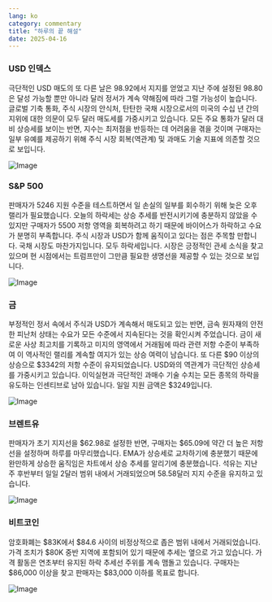 ```yaml
---
lang: ko
category: commentary
title: "하루의 끝 해설"
date: 2025-04-16
---
```


### USD 인덱스

극단적인 USD 매도의 또 다른 날은 98.92에서 지지를 얻었고 지난 주에 설정된 98.80은 달성 가능할 뿐만 아니라 달러 정서가 계속 약해짐에 따라 그럴 가능성이 높습니다. 글로벌 기축 통화, 주식 시장의 안식처, 탄탄한 국채 시장으로서의 미국의 수십 년 간의 지위에 대한 의문이 모두 달러 매도세를 가중시키고 있습니다. 모든 주요 통화가 달러 대비 상승세를 보이는 반면, 지수는 최저점을 반등하는 데 어려움을 겪을 것이며 구매자는 일부 유예를 제공하기 위해 주식 시장 회복(역관계) 및 과매도 기술 지표에 의존할 것으로 보입니다.

![Image](https://markleighedu.github.io/img/Apr-2025/16-Apr-2025/usdindex.jpg)

### S&P 500

판매자가 5246 지원 수준을 테스트하면서 일 손실의 일부를 회수하기 위해 늦은 오후 랠리가 필요했습니다. 오늘의 하락세는 상승 추세를 반전시키기에 충분하지 않았을 수 있지만 구매자가 5500 저항 영역을 회복하려고 하기 때문에 바이어스가 하락하고 수요가 분명히 부족합니다. 주식 시장과 USD가 함께 움직이고 있다는 점은 주목할 만합니다. 국채 시장도 마찬가지입니다. 모두 하락세입니다. 시장은 긍정적인 관세 소식을 찾고 있으며 현 시점에서는 트럼프만이 그만큼 필요한 생명선을 제공할 수 있는 것으로 보입니다.  

![Image](https://markleighedu.github.io/img/Apr-2025/16-Apr-2025/sp500.jpg)

### 금

부정적인 정서 속에서 주식과 USD가 계속해서 매도되고 있는 반면, 금속 원자재의 안전한 피난처 상태는 수요가 모든 수준에서 지속된다는 것을 확인시켜 주었습니다. 금이 새로운 사상 최고치를 기록하고 미지의 영역에서 거래됨에 따라 관련 저항 수준이 부족하여 이 역사적인 랠리를 계속할 여지가 있는 상승 여력이 남습니다. 또 다른 $90 이상의 상승으로 $3342의 저항 수준이 유지되었습니다. USD와의 역관계가 극단적인 상승세를 가중시키고 있습니다. 이익실현과 극단적인 과매수 기술 수치는 모든 종목의 하락을 유도하는 인센티브로 남아 있습니다. 일일 지원 금액은 $3249입니다. 

![Image](https://markleighedu.github.io/img/Apr-2025/16-Apr-2025/gold.jpg)

### 브렌트유

판매자가 초기 지지선을 $62.98로 설정한 반면, 구매자는 $65.09에 약간 더 높은 저항선을 설정하며 하루를 마무리했습니다. EMA가 상승세로 교차하기에 충분했기 때문에 완만하게 상승한 움직임은 차트에서 상승 추세를 알리기에 충분했습니다. 석유는 지난 주 후반부터 일일 2달러 범위 내에서 거래되었으며 58.58달러 지지 수준을 유지하고 있습니다. 

![Image](https://markleighedu.github.io/img/Apr-2025/16-Apr-2025/brentoil.jpg)

### 비트코인

암호화폐는 $83K에서 $84.6 사이의 비정상적으로 좁은 범위 내에서 거래되었습니다. 가격 조치가 $80K 중반 지역에 포함되어 있기 때문에 추세는 옆으로 가고 있습니다. 가격 활동은 연초부터 유지된 하락 추세선 주위를 계속 맴돌고 있습니다. 구매자는 $86,000 이상을 찾고 판매자는 $83,000 이하를 목표로 합니다.

![Image](https://markleighedu.github.io/img/Apr-2025/16-Apr-2025/bitcoin.jpg)

